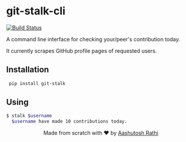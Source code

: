 # git-stalk-cli

[![Build Status](https://travis-ci.com/aashutoshrathi/git-stalk-cli.svg?token=x5wHaKpXyy9apivkjrhr&branch=master)](https://travis-ci.com/aashutoshrathi/git-stalk-cli)

A command line interface for checking your/peer's contribution today.

It currently scrapes GitHub profile pages of requested users.

## Installation

```sh
 pip install git-stalk
```

## Using

```sh
$ stalk $username
  $username have made 10 contributions today.
```


<p align="center"> Made from scratch with ❤ by <a href="https://github.com/aashutoshrathi">Aashutosh Rathi</a> </p>
